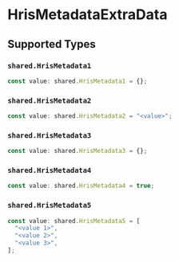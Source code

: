 # HrisMetadataExtraData


## Supported Types

### `shared.HrisMetadata1`

```typescript
const value: shared.HrisMetadata1 = {};
```

### `shared.HrisMetadata2`

```typescript
const value: shared.HrisMetadata2 = "<value>";
```

### `shared.HrisMetadata3`

```typescript
const value: shared.HrisMetadata3 = {};
```

### `shared.HrisMetadata4`

```typescript
const value: shared.HrisMetadata4 = true;
```

### `shared.HrisMetadata5`

```typescript
const value: shared.HrisMetadata5 = [
  "<value 1>",
  "<value 2>",
  "<value 3>",
];
```

